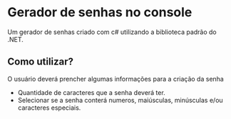 <h1>Gerador de senhas no console</H1>
<p>
  Um gerador de senhas criado com c# utilizando a biblioteca padrão do .NET. 
</p>
<h2>Como utilizar?</h2>
<p>O usuário deverá prencher algumas informações para a criação da senha</p>
<ul>
  <li>Quantidade de caracteres que a senha deverá ter.</li>
  <li>Selecionar se a senha conterá numeros, maiúsculas, minúsculas e/ou caracteres especiais.</li>
</ul>
